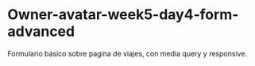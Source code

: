# Owner-avatar-week5-day4-form-advanced
Formulario básico sobre pagina de viajes, con media query y responsive.
